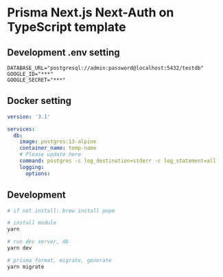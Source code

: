 # Prisma Next.js Next-Auth on TypeScript template

## Development .env setting

```
DATABASE_URL="postgresql://admin:password@localhost:5432/testdb"
GOOGLE_ID="***"
GOOGLE_SECRET="***"
```

## Docker setting

```yml
version: '3.1'

services:
  db:
    image: postgres:13-alpine
    container_name: temp-name
    # Please update here
    command: postgres -c log_destination=stderr -c log_statement=all
    logging:
      options:
```

## Development

```bash
# if not install: brew install pnpm

# install module
yarn

# run dev server, db
yarn dev

# prisma format, migrate, generate
yarn migrate
```
